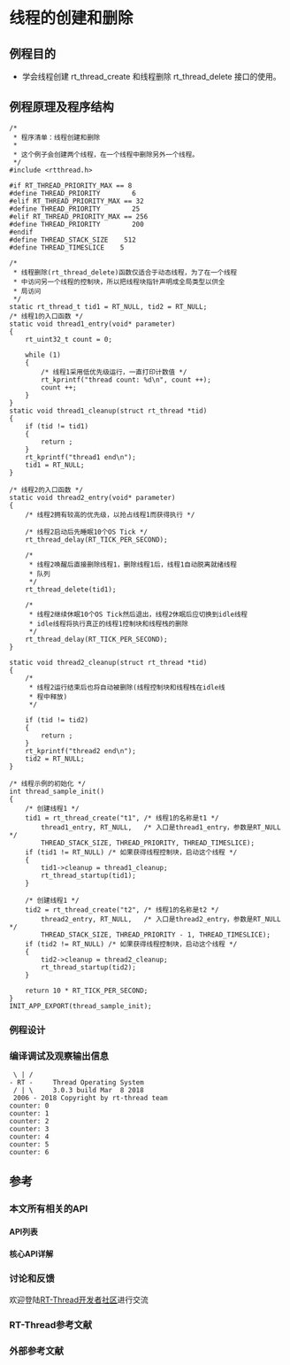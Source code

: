 # 线程的创建和删除 #

## 例程目的 ##

* 学会线程创建 rt_thread_create 和线程删除 rt_thread_delete 接口的使用。

## 例程原理及程序结构 ##

```{.c}
/*
 * 程序清单：线程创建和删除
 *
 * 这个例子会创建两个线程，在一个线程中删除另外一个线程。
 */
#include <rtthread.h>

#if RT_THREAD_PRIORITY_MAX == 8
#define THREAD_PRIORITY        6
#elif RT_THREAD_PRIORITY_MAX == 32
#define THREAD_PRIORITY        25
#elif RT_THREAD_PRIORITY_MAX == 256
#define THREAD_PRIORITY        200
#endif
#define THREAD_STACK_SIZE    512
#define THREAD_TIMESLICE    5

/*
 * 线程删除(rt_thread_delete)函数仅适合于动态线程，为了在一个线程
 * 中访问另一个线程的控制块，所以把线程块指针声明成全局类型以供全
 * 局访问
 */
static rt_thread_t tid1 = RT_NULL, tid2 = RT_NULL;
/* 线程1的入口函数 */
static void thread1_entry(void* parameter)
{
    rt_uint32_t count = 0;

    while (1)
    {
        /* 线程1采用低优先级运行，一直打印计数值 */
        rt_kprintf("thread count: %d\n", count ++);
        count ++;
    }
}
static void thread1_cleanup(struct rt_thread *tid)
{
    if (tid != tid1)
    {
        return ;
    }
    rt_kprintf("thread1 end\n");
    tid1 = RT_NULL;
}

/* 线程2的入口函数 */
static void thread2_entry(void* parameter)
{
    /* 线程2拥有较高的优先级，以抢占线程1而获得执行 */

    /* 线程2启动后先睡眠10个OS Tick */
    rt_thread_delay(RT_TICK_PER_SECOND);

    /*
     * 线程2唤醒后直接删除线程1，删除线程1后，线程1自动脱离就绪线程
     * 队列
     */
    rt_thread_delete(tid1);

    /*
     * 线程2继续休眠10个OS Tick然后退出，线程2休眠后应切换到idle线程
     * idle线程将执行真正的线程1控制块和线程栈的删除
     */
    rt_thread_delay(RT_TICK_PER_SECOND);
}

static void thread2_cleanup(struct rt_thread *tid)
{
    /*
     * 线程2运行结束后也将自动被删除(线程控制块和线程栈在idle线
     * 程中释放)
     */

    if (tid != tid2)
    {
        return ;
    }
    rt_kprintf("thread2 end\n");
    tid2 = RT_NULL;
}

/* 线程示例的初始化 */
int thread_sample_init()
{
    /* 创建线程1 */
    tid1 = rt_thread_create("t1", /* 线程1的名称是t1 */
        thread1_entry, RT_NULL,   /* 入口是thread1_entry，参数是RT_NULL */
        THREAD_STACK_SIZE, THREAD_PRIORITY, THREAD_TIMESLICE);
    if (tid1 != RT_NULL) /* 如果获得线程控制块，启动这个线程 */
    {
        tid1->cleanup = thread1_cleanup;
        rt_thread_startup(tid1);
    }

    /* 创建线程1 */
    tid2 = rt_thread_create("t2", /* 线程1的名称是t2 */
        thread2_entry, RT_NULL,   /* 入口是thread2_entry，参数是RT_NULL */
        THREAD_STACK_SIZE, THREAD_PRIORITY - 1, THREAD_TIMESLICE);
    if (tid2 != RT_NULL) /* 如果获得线程控制块，启动这个线程 */
    {
        tid2->cleanup = thread2_cleanup;
        rt_thread_startup(tid2);
    }

    return 10 * RT_TICK_PER_SECOND;
}
INIT_APP_EXPORT(thread_sample_init);
```

### 例程设计 ###

### 编译调试及观察输出信息 ###

```{.c}
 \ | /
- RT -     Thread Operating System
 / | \     3.0.3 build Mar  8 2018
 2006 - 2018 Copyright by rt-thread team
counter: 0
counter: 1
counter: 2
counter: 3
counter: 4
counter: 5
counter: 6
```

## 参考 ##

### 本文所有相关的API ###

#### API列表 ####

<!--
 列举所有用到的API，别忘记给出API的User Manual出处
-->

#### 核心API详解 ####

<!--
详细解析所有用到的核心API，理论上应该解释API列表里面所有出现的API，如果精力实在有限，就专注于核心API就好了。
-->

### 讨论和反馈 ###

欢迎登陆[RT-Thread开发者社区](https://www.rt-thread.org/qa/forum.php)进行交流

### RT-Thread参考文献 ###

### 外部参考文献 ###